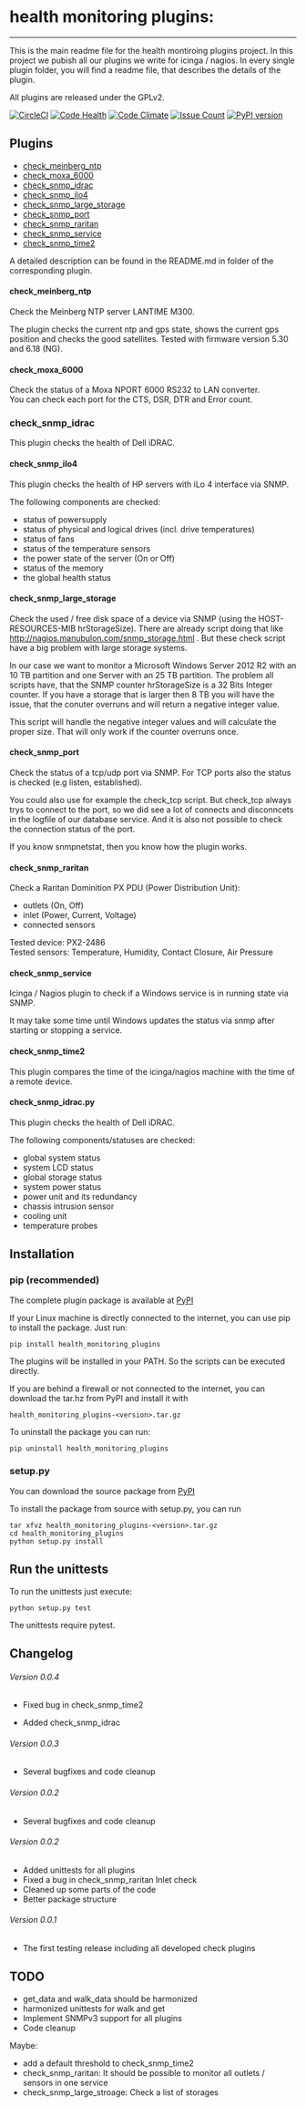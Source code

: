 # health monitoring plugins:
---

This is the main readme file for the health montiroing plugins project. In this project we pubish all our plugins we write for icinga / nagios.
In every single plugin folder, you will find a readme file, that describes the details of the plugin.

All plugins are released under the GPLv2.

[![CircleCI](https://circleci.com/gh/rsmuc/health_monitoring_plugins.svg?style=svg)](https://circleci.com/gh/rsmuc/health_monitoring_plugins)
[![Code Health](https://landscape.io/github/rsmuc/health_monitoring_plugins/master/landscape.svg?style=flat)](https://landscape.io/github/rsmuc/health_monitoring_plugins/master)
[![Code Climate](https://codeclimate.com/github/rsmuc/health_monitoring_plugins/badges/gpa.svg)](https://codeclimate.com/github/rsmuc/health_monitoring_plugins)
[![Issue Count](https://codeclimate.com/github/rsmuc/health_monitoring_plugins/badges/issue_count.svg)](https://codeclimate.com/github/rsmuc/health_monitoring_plugins)
[![PyPI version](https://badge.fury.io/py/health_monitoring_plugins.svg)](https://badge.fury.io/py/health_monitoring_plugins)

## Plugins

- [check_meinberg_ntp](doc/check_meinberg_ntp/README.md)
- [check_moxa_6000](doc/check_moxa_6000/README.md)
- [check_snmp_idrac](doc/check_snmp_idrac/README.md)
- [check_snmp_ilo4](doc/check_snmp_ilo4/README.md)
- [check_snmp_large_storage](doc/check_snmp_large_storage/README.md)
- [check_snmp_port](doc/check_snmp_port/README.md)
- [check_snmp_raritan](doc/check_snmp_raritan/README.md)
- [check_snmp_service](doc/check_snmp_service/README.md)
- [check_snmp_time2](doc/check_snmp_time2/README.md)

A detailed description can be found in the README.md in folder of the corresponding plugin.

#### check_meinberg_ntp

Check the Meinberg NTP server LANTIME M300.

The plugin checks the current ntp and gps state, shows the current gps position and checks the good satellites.
Tested with firmware version 5.30 and 6.18 (NG).

#### check_moxa_6000

Check the status of a Moxa NPORT 6000 RS232 to LAN converter.  
You can check each port for the CTS, DSR, DTR and Error count.

### check_snmp_idrac

This plugin checks the health of Dell iDRAC.

#### check_snmp_ilo4

This plugin checks the health of HP servers with iLo 4 interface via SNMP.

The following components are checked:

- status of powersupply
- status of physical and logical drives (incl. drive temperatures)
- status of fans
- status of the temperature sensors
- the power state of the server (On or Off)
- status of the memory
- the global health status


#### check_snmp_large_storage

Check the used / free disk space of a device via SNMP (using the HOST-RESOURCES-MIB hrStorageSize).
There are already script doing that like http://nagios.manubulon.com/snmp_storage.html . But these check script have a big problem with large storage systems. 

In our case we want to monitor a Microsoft Windows Server 2012 R2 with an 10 TB partition and one Server with an 25 TB partition. The problem all scripts have, that the SNMP counter hrStorageSize is a 32 Bits
Integer counter. If you have a storage that is larger then 8 TB you will have the issue, that the conuter overruns and will return a negative integer value.

This script will handle the negative integer values and will calculate the proper size. That will only work if the counter overruns once.

#### check_snmp_port

Check the status of a tcp/udp port via SNMP. For TCP ports also the status is checked (e.g listen, established).

You could also use for example the check_tcp script. But check_tcp always trys to connect to the port, so we did see a lot of connects and disconncets in the logfile of our database service. And it is also not possible to check the connection status of the port.

If you know snmpnetstat, then you know how the plugin works.


#### check_snmp_raritan

Check a Raritan Dominition PX PDU (Power Distribution Unit):
* outlets (On, Off)
* inlet (Power, Current, Voltage)
* connected sensors

Tested device: PX2-2486  
Tested sensors: Temperature, Humidity, Contact Closure, Air Pressure


#### check_snmp_service

Icinga / Nagios plugin to check if a Windows service is in running state via SNMP.

It may take some time until Windows updates the status via snmp after starting or stopping a service.


#### check_snmp_time2

This plugin compares the time of the icinga/nagios machine with the time of a remote device.

#### check_snmp_idrac.py

This plugin checks the health of Dell iDRAC.

The following components/statuses are checked:

- global system status
- system LCD status
- global storage status
- system power status
- power unit and its redundancy
- chassis intrusion sensor
- cooling unit
- temperature probes


## Installation

###  pip (recommended)

The complete plugin package is available at [PyPI](https://pypi.python.org/pypi/health_monitoring_plugins)

If your Linux machine is directly connected to the internet, you can use pip to install the package.
Just run:

    pip install health_monitoring_plugins
    
The plugins will be installed in your PATH. So the scripts can be executed directly.

If you are behind a firewall or not connected to the internet, you can download the tar.hz from PyPI and install it with

    health_monitoring_plugins-<version>.tar.gz
    
To uninstall the package you can run:

    pip uninstall health_monitoring_plugins

### setup.py

You can download the source package from [PyPI](https://pypi.python.org/pypi/health_monitoring_plugins)

To install the package from source with setup.py, you can run

    tar xfvz health_monitoring_plugins-<version>.tar.gz
    cd health_monitoring_plugins
    python setup.py install

## Run the unittests

To run the unittests just execute:

    python setup.py test

The unittests require pytest.

## Changelog

###### Version 0.0.4

* Fixed bug in check_snmp_time2

* Added check_snmp_idrac

###### Version 0.0.3

* Several bugfixes and code cleanup

###### Version 0.0.2

* Several bugfixes and code cleanup

###### Version 0.0.2

* Added unittests for all plugins
* Fixed a bug in check_snmp_raritan Inlet check
* Cleaned up some parts of the code
* Better package structure

###### Version 0.0.1

* The first testing release including all developed check plugins

## TODO

* get_data and walk_data should be harmonized
* harmonized unittests for walk and get
* Implement SNMPv3 support for all plugins
* Code cleanup

Maybe:

* add a default threshold to check_snmp_time2
* check_snmp_raritan: It should be possible to monitor all outlets / sensors in one service
* check_snmp_large_stroage: Check a list of storages
